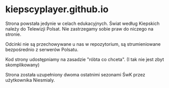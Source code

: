 # kiepscyplayer.github.io
Strona powstała jedynie w celach edukacyjnych.
Świat według Kiepskich należy do Telewizji Polsat. Nie zastrzegamy sobie praw do niczego na stronie.

Odcinki nie są przechowywane u nas w repozytorium, są strumieniowane bezpośrednio z serwerów Polsatu.

Kod strony udostępniamy na zasadzie "róbta co chceta".
(I tak nie jest zbyt skomplikowany)

Strona została uzupełniony dwoma ostatnimi sezonami ŚwK przez użytkownika Niesmialy.

